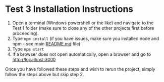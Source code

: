 # Test 3 Installation Instructions

1. Open a terminal (Windows powershell or the like) and navigate to the Test 1 folder (make sure to close any of the other projects first before proceeding).
2. Type `npm install` (if you have issues, make sure you installed node and npm - see main [README.md](https://github.com/leslieAEwing/meyerDistributingTechnical) file)
3. Type `npm start`
4. If a browser does not open automatically, open a browser and go to <http://localhost:3000>

Once you have followed these steps and wish to rerun the project, simply follow the steps above but skip step 2.
